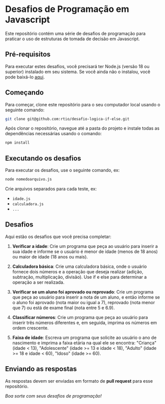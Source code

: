# Desafios de Programação em Javascript

Este repositório contém uma série de desafios de programação para praticar o uso de estruturas de tomada de decisão em Javascript.

## Pré-requisitos

Para executar estes desafios, você precisará ter Node.js (versão 18 ou superior) instalado em seu sistema. Se você ainda não o instalou, você pode baixá-lo [aqui](https://nodejs.org/).

## Começando

Para começar, clone este repositório para o seu computador local usando o seguinte comando:

```bash
git clone git@github.com:rtio/desafio-logica-if-else.git
```

Após clonar o repositório, navegue até a pasta do projeto e instale todas as dependências necessárias usando o comando:

```bash
npm install
```

## Executando os desafios

Para executar os desafios, use o seguinte comando, ex:

```bash
node nomedoarquivo.js
```

Crie arquivos separados para cada teste, ex:

 - `idade.js`
 - `calculadora.js`
 - `...`

## Desafios

Aqui estão os desafios que você precisa completar:

1. **Verificar a idade**: Crie um programa que peça ao usuário para inserir a sua idade e informe se o usuário é menor de idade (menos de 18 anos) ou maior de idade (18 anos ou mais).

2. **Calculadora básica**: Crie uma calculadora básica, onde o usuário fornece dois números e a operação que deseja realizar (adição, subtração, multiplicação, divisão). Use if e else para determinar a operação a ser realizada.

3. **Verificar se um aluno foi aprovado ou reprovado**: Crie um programa que peça ao usuário para inserir a nota de um aluno, e então informe se o aluno foi aprovado (nota maior ou igual a 7), reprovado (nota menor que 7) ou está de exame final (nota entre 5 e 6.9).

4. **Classificar números**: Crie um programa que peça ao usuário para inserir três números diferentes e, em seguida, imprima os números em ordem crescente.

5. **Faixa de idade**: Escreva um programa que solicite ao usuário o ano de nascimento e imprima a faixa etária na qual ele se encontra: "Criança" (idade < 13), "Adolescente" (idade >= 13 e idade < 18), "Adulto" (idade >= 18 e idade < 60), "Idoso" (idade >= 60).

## Enviando as respostas

As respostas devem ser enviadas em formato de **pull request** para esse repositório.

*Boa sorte com seus desafios de programação!*
